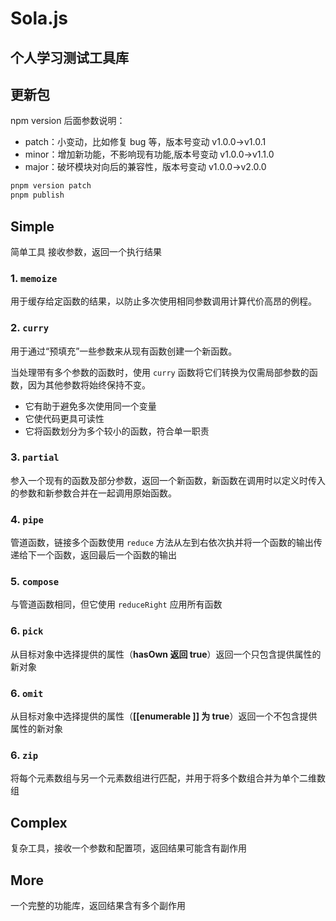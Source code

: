 # Sola.js

## 个人学习测试工具库

## 更新包

npm version 后面参数说明：

- patch：小变动，比如修复 bug 等，版本号变动 v1.0.0->v1.0.1
- minor：增加新功能，不影响现有功能,版本号变动 v1.0.0->v1.1.0
- major：破坏模块对向后的兼容性，版本号变动 v1.0.0->v2.0.0

```bash
pnpm version patch
pnpm publish
```

## Simple

简单工具 接收参数，返回一个执行结果

### 1. `memoize`

用于缓存给定函数的结果，以防止多次使用相同参数调用计算代价高昂的例程。

### 2. `curry`

用于通过“预填充”一些参数来从现有函数创建一个新函数。

当处理带有多个参数的函数时，使用 `curry` 函数将它们转换为仅需局部参数的函数，因为其他参数将始终保持不变。

- 它有助于避免多次使用同一个变量
- 它使代码更具可读性
- 它将函数划分为多个较小的函数，符合单一职责

### 3. `partial`

参入一个现有的函数及部分参数，返回一个新函数，新函数在调用时以定义时传入的参数和新参数合并在一起调用原始函数。

### 4. `pipe`

管道函数，链接多个函数使用 `reduce` 方法从左到右依次执并将一个函数的输出传递给下一个函数，返回最后一个函数的输出

### 5. `compose`

与管道函数相同，但它使用 `reduceRight` 应用所有函数

### 6. `pick`

从目标对象中选择提供的属性（**hasOwn 返回 true**）返回一个只包含提供属性的新对象

### 6. `omit`

从目标对象中选择提供的属性（**[[enumerable ]] 为 true**）返回一个不包含提供属性的新对象

### 6. `zip`

将每个元素数组与另一个元素数组进行匹配，并用于将多个数组合并为单个二维数组





## Complex

复杂工具，接收一个参数和配置项，返回结果可能含有副作用





## More

一个完整的功能库，返回结果含有多个副作用
